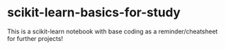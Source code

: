# scikit-learn-basics-for-study
This is a scikit-learn notebook with base coding as a reminder/cheatsheet for further projects!
